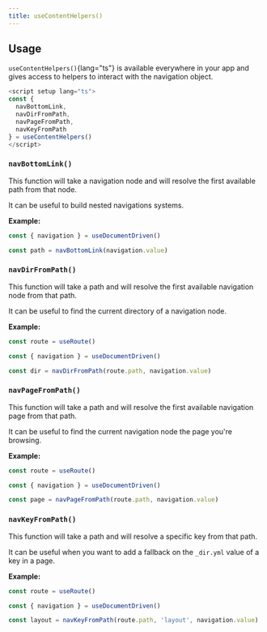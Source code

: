 ```yaml
---
title: useContentHelpers()
---
```


## Usage

`useContentHelpers()`{lang="ts"} is available everywhere in your app and gives access to helpers to interact with the navigation object.

```ts
<script setup lang="ts">
const {
  navBottomLink,
  navDirFromPath,
  navPageFromPath,
  navKeyFromPath
} = useContentHelpers()
</script>
```

### `navBottomLink()`

This function will take a navigation node and will resolve the first available path from that node.

It can be useful to build nested navigations systems.

**Example:**

```ts
const { navigation } = useDocumentDriven()

const path = navBottomLink(navigation.value)
```

### `navDirFromPath()`

This function will take a path and will resolve the first available navigation node from that path.

It can be useful to find the current directory of a navigation node.

**Example:**

```ts
const route = useRoute()

const { navigation } = useDocumentDriven()

const dir = navDirFromPath(route.path, navigation.value)
```

### `navPageFromPath()`

This function will take a path and will resolve the first available navigation page from that path.

It can be useful to find the current navigation node the page you're browsing.

**Example:**

```ts
const route = useRoute()

const { navigation } = useDocumentDriven()

const page = navPageFromPath(route.path, navigation.value)
```

### `navKeyFromPath()`

This function will take a path and will resolve a specific key from that path.

It can be useful when you want to add a fallback on the `_dir.yml` value of a key in a page.

**Example:**

```ts
const route = useRoute()

const { navigation } = useDocumentDriven()

const layout = navKeyFromPath(route.path, 'layout', navigation.value)
```
